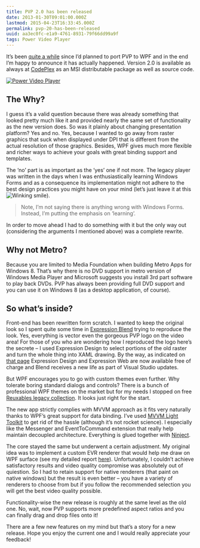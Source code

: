 ```yaml
---
title: PVP 2.0 has been released
date: 2013-01-30T09:01:00.000Z
lastmod: 2015-04-23T16:33:45.000Z
permalink: pvp-20-has-been-released
uuid: aa3ec0fc-e1a9-4761-8931-79f66dd99a9f
tags: Power Video Player
---
```


It’s been [quite a while](PVP-on-the-way-to-WPF.aspx) since I’d planned to port PVP to WPF and in the end I’m happy to announce it has actually happened. Version 2.0 is available as always at [CodePlex](http://pvp.codeplex.com/) as an MSI distributable package as well as source code.

[![Power Video Player](https://blogcontent.azureedge.net/2013%2f01%2fpvp3d_resized.png "Power Video Player")](https://blogcontent.azureedge.net/2013%2f01%2fpvp3d_resized.png)

## The Why?

I guess it’s a valid question because there was already something that looked pretty much like it and provided nearly the same set of functionality as the new version does. So was it plainly about changing presentation platform? Yes and no. Yes, because I wanted to go away from raster graphics that suck when displayed under DPI that is different from the actual resolution of those graphics. Besides, WPF gives much more flexible and richer ways to achieve your goals with great binding support and templates.

The ‘no’ part is as important as the ‘yes’ one if not more. The legacy player was written in the days when I was enthusiastically learning Windows Forms and as a consequence its implementation might not adhere to the best design practices you might have on your mind (let’s just leave it at this ![Winking smile](https://blogcontent.azureedge.net/wlEmoticon-winkingsmile_2.png "Winking smile")).

> Note, I’m not saying there is anything wrong with Windows Forms. Instead, I’m putting the emphasis on ‘learning’.

In order to move ahead I had to do something with it but the only way out (considering the arguments I mentioned above) was a complete rewrite.

## Why not Metro?

Because you are limited to Media Foundation when building Metro Apps for Windows 8\. That’s why there is no DVD support in metro version of Windows Media Player and Microsoft suggests you install 3rd part software to play back DVDs. PVP has always been providing full DVD support and you can use it on Windows 8 (as a desktop application, of course).

## So what’s inside?

Front-end has been rewritten form scratch. I wanted to keep the original look so I spent quite some time in [Expression Blend](http://www.microsoft.com/expression/#blend) trying to reproduce the look. Yes, everything is vector even the gorgeous PVP logo on the video area! For those of you who are wondering how I reproduced the logo here’s the secrete – I used Expression Design to select portions of the old raster and turn the whole thing into XAML drawing. By the way, as indicated on [that page](http://www.microsoft.com/expression/) Expression Design and Expression Web are now available free of charge and Blend receives a new life as part of Visual Studio updates.

But WPF encourages you to go with custom themes even further. Why tolerate boring standard dialogs and controls? There is a bunch of professional WPF themes on the market but for my needs I stopped on free [Reuxables legacy collection](http://www.nukeation.com/free.aspx). It looks just right for the start.

The new app strictly complies with MVVM approach as it fits very naturally thanks to WPF’s great support for data binding. I’ve used [MVVM Light Toolkit](http://mvvmlight.codeplex.com/) to get rid of the hassle (although it’s not rocket science). I especially like the Messenger and EventToCommand extension that really help maintain decoupled architecture. Everything is glued together with [Ninject](http://www.ninject.org/).

The core stayed the same but underwent a certain adjustment. My original idea was to implement a custom EVR renderer that would help me draw on WPF surface (see my detailed report [here](Rendering-video-content-in-WPF-using-a-custom-EVR-presenter-and-D3DImage.aspx)). Unfortunately, I couldn’t achieve satisfactory results and video quality compromise was absolutely out of quiestion. So I had to retain support for native renderers (that paint on native windows) but the result is even better – you have a variety of renderers to choose from but if you follow the recommended selection you will get the best video quality possible.

Functionality-wise the new release is roughly at the same level as the old one. No, wait, now PVP supports more predefined aspect ratios and you can finally drag and drop files onto it!

There are a few new features on my mind but that’s a story for a new release. Hope you enjoy the current one and I would really appreciate your feedback!
